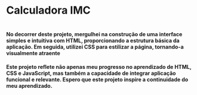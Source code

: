 <html>
  
<h1> Calculadora IMC <h1/>
<h4>No decorrer deste projeto, mergulhei na construção de uma interface simples e intuitiva com HTML, proporcionando a estrutura básica da aplicação. Em seguida, utilizei CSS para estilizar a página, tornando-a visualmente atraente </h4>
<p>
<h4>Este projeto reflete não apenas meu progresso no aprendizado de HTML, CSS e JavaScript, mas também a capacidade de integrar aplicação funcional e relevante. Espero que este projeto inspire a continuidade do meu aprendizado.</h4>
</html>
